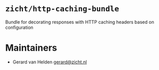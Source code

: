 # `zicht/http-caching-bundle`

Bundle for decorating responses with HTTP caching headers based on configuration

# Maintainers
* Gerard van Helden <gerard@zicht.nl>

